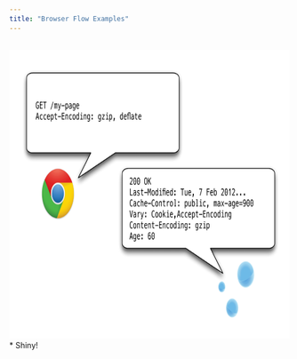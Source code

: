 ```yaml
---
title: "Browser Flow Examples"
---
```


<br />
<img src="../images/EXPORT7.png" width="780" height="520" alt="Browser caching flow" />

<div markdown="markdown" class="presenter-note">
* Shiny!
</div>
